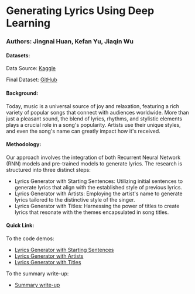# Generating Lyrics Using Deep Learning
### Authors: Jingnai Huan, Kefan Yu, Jiaqin Wu
#### Datasets: 
Data Source: [Kaggle](https://www.kaggle.com/code/karnikakapoor/lyrics-generator-rnn/input?select=Songs.csv)

Final Dataset: [GitHub](https://github.com/JiaqinWu/ds6600_Final_Group14/tree/main/data)
#### Background: 
Today, music is a universal source of joy and relaxation, featuring a rich variety of popular songs that connect with audiences worldwide. More than just a pleasant sound, the blend of lyrics, rhythms, and stylistic elements plays a crucial role in a song's popularity. Artists use their unique styles, and even the song's name can greatly impact how it's received.
#### Methodology: 
Our approach involves the integration of both Recurrent Neural Network (RNN) models and pre-trained models to generate lyrics. The research is structured into three distinct steps:
- Lyrics Generator with Starting Sentences: Utilizing initial sentences to generate lyrics that align with the established style of previous lyrics.
- Lyrics Generator with Artists: Employing the artist's name to generate lyrics tailored to the distinctive style of the singer.
- Lyrics Generator with Titles: Harnessing the power of titles to create lyrics that resonate with the themes encapsulated in song titles.

#### Quick Link: 
To the code demos:
- [Lyrics Generator with Starting Sentences](https://github.com/JiaqinWu/ds6600_Final_Group14/tree/main/code/lyrics_sentence)
- [Lyrics Generator with Artists](https://github.com/JiaqinWu/ds6600_Final_Group14/tree/main/code/lyrics_artist)
- [Lyrics Generator with Titles](https://github.com/JiaqinWu/ds6600_Final_Group14/tree/main/code/lyrics_title)

To the summary write-up:
- [Summary write-up](https://github.com/JiaqinWu/ds6600_Final_Group14/tree/main/write_up)

